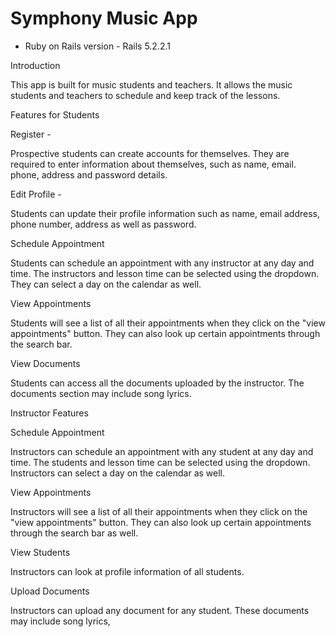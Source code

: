 # Symphony Music App


* Ruby on Rails version - Rails 5.2.2.1

Introduction

This app is built for music students and teachers. It allows the music students and teachers to schedule and keep track of the lessons. 

Features for Students

 Register - 
 
 Prospective students can create accounts for themselves. They are required to enter information about themselves, such as     name, email. phone, address and password details. 
 
 Edit Profile - 
 
 Students can update their profile information such as name, email address, phone number, address as well as password. 
 
 Schedule Appointment
 
 Students can schedule an appointment with any instructor at any day and time. The instructors and lesson time can be selected  using the dropdown. They can select a day on the calendar as well.
 
 View Appointments
 
 Students will see a list of all their appointments when they click on the "view appointments" button. They can also look up certain appointments through the search bar.
 
 
View Documents

Students can access all the documents uploaded by the instructor. The documents section may include song lyrics.


Instructor Features
 
 Schedule Appointment
 
 Instructors can schedule an appointment with any student at any day and time. The students and lesson time can be selected    using the dropdown. Instructors can select a day on the calendar as well.
 
 View Appointments
 
 Instructors will see a list of all their appointments when they click on the "view appointments" button. They can also look up certain appointments through the search bar as well.
 
View Students

Instructors can look at profile information of all students. 
 
Upload Documents

Instructors can upload any document for any student. These documents may include song lyrics,
  
 
 
